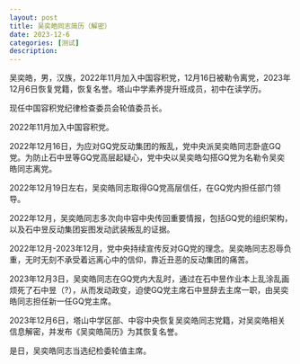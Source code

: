 ```yaml
---
layout: post
title: 吴奕皓同志简历（解密）
date: 2023-12-6
categories: [测试]
description: 
---
```

吴奕皓，男，汉族，2022年11月加入中国容积党，12月16日被勒令离党，2023年12月6日恢复党籍，恢复名誉。塔山中学素养提升班成员，初中在读学历。

现任中国容积党纪律检查委员会轮值委员长。

2022年11月加入中国容积党。

2022年12月16日，为应对GQ党反动集团的叛乱，党中央派吴奕皓同志卧底GQ党。为防止石中昱等GQ党高层起疑心，党中央以吴奕皓勾搭GQ党为名勒令吴奕皓同志离党。

2022年12月19日左右，吴奕皓同志取得GQ党高层信任，在GQ党内担任部门领导。

2022年12月，吴奕皓同志多次向中容中央传回重要情报，包括GQ党的组织架构，以及石中昱反动集团妄图发动武装叛乱的证据。

2022年12月-2023年12月，党中央持续宣传反对GQ党的理念。吴奕皓同志忍辱负重，无时无刻不承受着远离心中的信仰，靠近丑恶的反动集团的痛苦。

2023年12月3日，吴奕皓同志在GQ党内大乱时，通过在石中昱作业本上乱涂乱画烦死了石中昱（?），从而发动政变，迫使GQ党主席石中昱辞去主席一职，由吴奕皓同志担任新一任GQ党主席。

2023年12月6日，塔山中学区部、中容中央恢复吴奕皓同志党籍，对吴奕皓相关信息解密，并发布《吴奕皓简历》为其恢复名誉。

是日，吴奕皓同志当选纪检委轮值主席。
